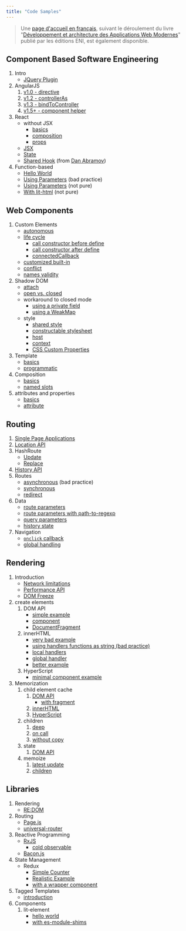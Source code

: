 ```yaml
---
title: "Code Samples"
---
```


> Une [page d'accueil en français](./ENI-DPAWM.html),
> suivant le déroulement du livre
> "[Développement et architecture des Applications Web Modernes](https://www.editions-eni.fr/livre/developpement-et-architecture-des-applications-web-modernes-retrouver-les-fondamentaux-9782409029523)"
> publié par les éditions ENI, est également disponible.

## Component Based Software Engineering

1. Intro
   - [JQuery Plugin](CBSE/jquery/slider.html)
2. AngularJS
   1. [v1.0 - directive](CBSE/angularjs/directive/hello-world.html)
   2. [v1.2 - controllerAs](CBSE/angularjs/controller-as/hello-world.html)
   3. [v1.3 - bindToController](CBSE/angularjs/bindtocontroller/hello-world.html)
   4. [v1.5+ - component helper](CBSE/angularjs/component-helper/hello-world.html)
3. React
   - without JSX
     - [basics](CBSE/react/hello-world.html)
     - [composition](CBSE/react/composition.html)
     - [props](CBSE/react/composition-props.html)
   - [JSX](CBSE/react/hello-jsx.html)
   - [State](CBSE/react/stateful.html)
   - [Shared Hook](CBSE/react/responsive-component/index.html)
     (from
     [Dan Abramov](https://gist.github.com/gaearon/cb5add26336003ed8c0004c4ba820eae))
4. Function-based
   - [Hello World](CBSE/function/hello-world.html)
   - [Using Parameters](CBSE/function/bad-update.html) (bad
     practice)
   - [Using Parameters](CBSE/function/params.html) (not
     pure)
   - [With lit-html](CBSE/function/with-lit-html.html) (not
     pure)

## Web Components

1. Custom Elements
   - [autonomous](web-components/custom-elements/autonomous/hello-world.html)
   - [life cycle](web-components/custom-elements/life-cycle/index.html)
     - [call constructor before define](web-components/custom-elements/life-cycle/before-define/index.html)
     - [call constructor after define](web-components/custom-elements/life-cycle/after-define/index.html)
     - [connectedCallback](web-components/custom-elements/life-cycle/connected/index.html)
   - [customized built-in](web-components/custom-elements/customized-built-in/hello-world.html)
   - [conflict](web-components/custom-elements/conflict/conflict.html)
   - [names validity](web-components/custom-elements/names/index.html)
2. Shadow DOM
   - [attach](web-components/shadow-dom/attach/index.html)
   - [open vs. closed](web-components/shadow-dom/access/bases/index.html)
   - workaround to closed mode
     - [using a private field](web-components/shadow-dom/access/workaround/private-field/index.html)
     - [using a WeakMap](web-components/shadow-dom/access/workaround/weak/index.html)
   - style
     - [shared style](web-components/shadow-dom/style/shared/index.html)
     - [constructable stylesheet](web-components/shadow-dom/style/constructable/index.html)
     - [host](web-components/shadow-dom/style/host/index.html)
     - [context](web-components/shadow-dom/style/context/index.html)
     - [CSS Custom Properties](web-components/shadow-dom/style/custom-props/index.html)
3. Template
   - [basics](web-components/template/basics/index.html)
   - [programmatic](web-components/template/prog/index.html)
4. Composition
   - [basics](web-components/slot/basics/index.html)
   - [named slots](web-components/slot/named/index.html)
5. attributes and properties
   - [basics](web-components/custom-elements/attrs-and-props/basics/index.html)
   - [attribute](web-components/custom-elements/attrs-and-props/attribute/index.html)

## Routing

1. [Single Page Applications](minimal-spa/1-fundamentals/index.html)
1. [Location API](minimal-spa/2-location/index.html)
1. HashRoute
   - [Update](minimal-spa/3-hashroute/update/index.html)
   - [Replace](minimal-spa/3-hashroute/replace/index.html)
1. [History API](minimal-spa/4-history-api/index.html)
1. Routes
   - [asynchronous](minimal-spa/5-routes/1-async/index.html)
     (bad practice)
   - [synchronous](minimal-spa/5-routes/2-sync/index.html)
   - [redirect](minimal-spa/5-routes/3-redirect/index.html)
1. Data
   - [route parameters](minimal-spa/6-data/1-route-params/index.html)
   - [route parameters with path-to-regexp](minimal-spa/6-data/1b-path-to-regexp/index.html)
   - [query parameters](minimal-spa/6-data/2-query-params/index.html)
   - [history state](minimal-spa/6-data/3-history-state/index.html)
1. Navigation
   - [`onclick` callback](minimal-spa/7-navigation/1-callback/index.html)
   - [global handling](minimal-spa/7-navigation/2-global/index.html)

## Rendering

1. Introduction
   - [Network limitations](rendering/limitations/network/scripts/index.html)
   - [Performance API](rendering/performance-api/index.html)
   - [DOM Freeze](rendering/limitations/dom-api/heavy-rendering/index.html)
1. create elements
   1. DOM API
      - [simple example](rendering/create-element/dom-api/index.html)
      - [component](rendering/create-element/dom-api/component/index.html)
      - [DocumentFragment](rendering/create-element/dom-api/fragment/index.html)
   1. innerHTML
      - [very bad example](rendering/create-element/innerHTML/very-bad/index.html)
      - [using handlers functions as string (bad practice)](rendering/create-element/innerHTML/bad-handlers/index.html)
      - [local handlers](rendering/create-element/innerHTML/handlers/local/index.html)
      - [global handler](rendering/create-element/innerHTML/handlers/global/index.html)
      - [better example](rendering/create-element/innerHTML/better/index.html)
   1. HyperScript
      - [minimal component example](rendering/create-element/hyperscript/index.html)
1. Memorization
   1. child element cache
      1. [DOM API](rendering/caching/elements/dom-api/index.html)
         - [with fragment](rendering/caching/elements/dom-api/fragment/index.html)
      1. [innerHTML](rendering/caching/elements/innerHTML/index.html)
      1. [HyperScript](rendering/caching/elements/hyperscript/index.html)
   1. children
      1. [deep](rendering/caching/children/deep/index.html)
      1. [on call](materials/code-samples/src/rendering/caching/children/on-call/index.html)
      1. [without copy](materials/code-samples/src/rendering/caching/children/without-copy/index.html)
   1. state
      1. [DOM API](rendering/caching/state/dom-api/latest-count/index.html)
   1. memoize
      1. [latest update](rendering/memoize/dom-api/latest-count/index.html)
      1. [children](rendering/memoize/dom-api/children/index.html)

## Libraries

1. Rendering
   - [RE:DOM](minimal-spa/redom/index.html)
2. Routing
   - [Page.js](minimal-spa/8-pagejs/index.html)
   - [universal-router](minimal-spa/9-universal-router/index.html)
3. Reactive Programming
   - [RxJS](libs/reactive/rxjs/complete/index.html)
     - [cold observable](libs/reactive/rxjs/complete/cold/index.html)
   - [Bacon.js](libs/reactive/baconjs/index.html)
4. State Management
   - Redux
     - [Simple Counter](libs/reactive/redux/simple-counter/index.html)
     - [Realistic Example](libs/reactive/redux/good-counter/index.html)
     - [with a wrapper component](libs/reactive/redux/wrapped-counter/index.html)
5. Tagged Templates
   - [introduction](rendering/tagged-template/index.html)
6. Components
   1. lit-element
      - [hello world](libs/lit-element/index.html)
      - [with es-module-shims](libs/lit-element/importmap/index.html)
